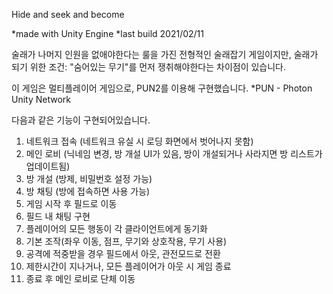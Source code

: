 
Hide and seek and become

*made with Unity Engine
*last build 2021/02/11

술래가 나머지 인원을 없애야한다는 룰을 가진 전형적인 술래잡기 게임이지만,
술래가 되기 위한 조건: "숨어있는 무기"를 먼저 쟁취해야한다는 차이점이 있습니다.

이 게임은 멀티플레이어 게임으로, PUN2를 이용해 구현했습니다.
*PUN - Photon Unity Network

다음과 같은 기능이 구현되어있습니다.
1. 네트워크 접속 (네트워크 유실 시 로딩 화면에서 벗어나지 못함)
2. 메인 로비 (닉네임 변경, 방 개설 UI가 있음, 방이 개설되거나 사라지면 방 리스트가 업데이트됨)
3. 방 개설 (방제, 비밀번호 설정 가능)
4. 방 채팅 (방에 접속하면 사용 가능)
5. 게임 시작 후 필드로 이동
6. 필드 내 채팅 구현
7. 플레이어의 모든 행동이 각 클라이언트에게 동기화
8. 기본 조작(좌우 이동, 점프, 무기와 상호작용, 무기 사용)
9. 공격에 적중받을 경우 필드에서 아웃, 관전모드로 전환
10. 제한시간이 지나거나, 모든 플레이어가 아웃 시 게임 종료
11. 종료 후 메인 로비로 단체 이동


